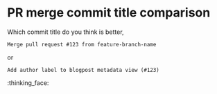 # PR merge commit title comparison

Which commit title do you think is better,

```
Merge pull request #123 from feature-branch-name
```

or

```
Add author label to blogpost metadata view (#123)
```

:thinking_face:


